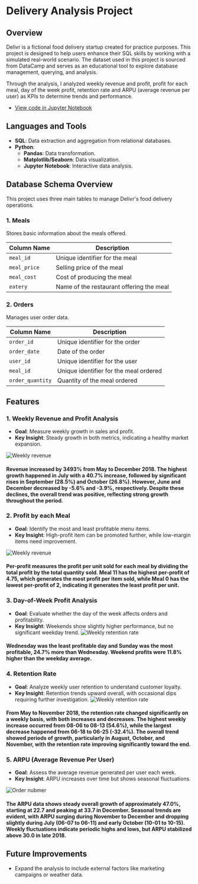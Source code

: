 #  Delivery Analysis Project 


## Overview

Delivr is a fictional food delivery startup created for practice purposes. This project is designed to help users enhance their SQL skills by working with a simulated real-world scenario. The dataset used in this project is sourced from DataCamp and serves as an educational tool to explore database management, querying, and analysis. 

Through the analysis, I analyzed weekly revenue and profit, profit for each meal, day of the week profit, retention rate and ARPU (average revenue per user) as KPIs to determine trends and performance. 
- [View code in Jupyter Notebook](https://github.com/kensuke0529/delivery_analysis/blob/main/csv_file/visualization.ipynb)

## Languages and Tools

- **SQL**: Data extraction and aggregation from relational databases.
- **Python**:
  - **Pandas**: Data transformation.
  - **Matplotlib/Seaborn**: Data visualization.
  - **Jupyter Notebook**: Interactive data analysis.

## Database Schema Overview

This project uses three main tables to manage Delivr's food delivery operations.

### 1. Meals
Stores basic information about the meals offered.

| Column Name   | Description                   |
|---------------|-------------------------------|
| `meal_id`     | Unique identifier for the meal |
| `meal_price`  | Selling price of the meal      |
| `meal_cost`   | Cost of producing the meal     |
| `eatery`      | Name of the restaurant offering the meal |


### 2. Orders
Manages user order data.

| Column Name       | Description                     |
|-------------------|---------------------------------|
| `order_id`        | Unique identifier for the order |
| `order_date`      | Date of the order               |
| `user_id`         | Unique identifier for the user  |
| `meal_id`         | Unique identifier for the meal ordered |
| `order_quantity`  | Quantity of the meal ordered    |

## Features

### 1. **Weekly Revenue and Profit Analysis**
- **Goal**: Measure weekly growth in sales and profit.
- **Key Insight**: Steady growth in both metrics, indicating a healthy market expansion.

![Weekly revenue](https://github.com/kensuke0529/delivery_analysis/blob/main/images/download.png)

#### Revenue increased by 3493% from May to December 2018. The highest growth happened in July with a 40.7% increase, followed by significant rises in September (28.5%) and October (26.8%). However, June and December decreased by -5.6% and -3.9%, respectively. Despite these declines, the overall trend was positive, reflecting strong growth throughout the period.

### 2. **Profit by each Meal**
- **Goal**: Identify the most and least profitable menu items.
- **Key Insight**: High-profit item can be promoted further, while low-margin items need improvement.

![Weekly revenue](https://github.com/kensuke0529/delivery_analysis/blob/main/images/profit.png)

#### Per-profit measures the profit per unit sold for each meal by dividing the total profit by the total quantity sold. Meal 11 has the highest per-profit of 4.75, which generates the most profit per item sold, while Meal 0 has the lowest per-profit of 2, indicating it generates the least profit per unit.


### 3. **Day-of-Week Profit Analysis**
- **Goal**: Evaluate whether the day of the week affects orders and profitability.
- **Key Insight**: Weekends show slightly higher performance, but no significant weekday trend.
![Weekly retention rate](https://github.com/kensuke0529/delivery_analysis/blob/main/images/output.png)

#### Wednesday was the least profitable day and Sunday was the most profitable, 24.7% more than Wednesday. Weekend profits were 11.8% higher than the weekday average.


### 4. **Retention Rate**
- **Goal**: Analyze weekly user retention to understand customer loyalty.
- **Key Insight**: Retention trends upward overall, with occasional dips requiring further investigation.
![Weekly retention rate](https://github.com/kensuke0529/delivery_analysis/blob/main/images/download%20(3).png)

#### From May to November 2018, the retention rate changed significantly on a weekly basis, with both increases and decreases. The highest weekly increase occurred from 08-06 to 08-13 (54.6%), while the largest decrease happened from 06-18 to 06-25 (-32.4%). The overall trend showed periods of growth, particularly in August, October, and November, with the retention rate improving significantly toward the end.

### 5. **ARPU (Average Revenue Per User)**
- **Goal**: Assess the average revenue generated per user each week.
- **Key Insight**: ARPU increases over time but shows seasonal fluctuations.
 
![Order nubmer](https://github.com/kensuke0529/delivery_analysis/blob/main/images/arpu.png)

#### The ARPU data shows steady overall growth of approximately 47.0%, starting at 22.7 and peaking at 33.7 in December. Seasonal trends are evident, with ARPU surging during November to December and dropping slightly during July (06-07 to 06-11) and early October (10-01 to 10-15). Weekly fluctuations indicate periodic highs and lows, but ARPU stabilized above 30.0 in late 2018.

## Future Improvements
- Expand the analysis to include external factors like marketing campaigns or weather data.

